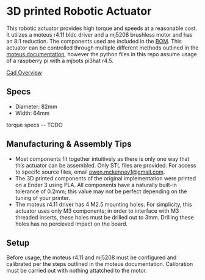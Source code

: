 # 3D printed Robotic Actuator

This robotic actuator provides high torque and speeds at a reasonable cost. It utilzes a moteus r4.11 bldc driver and a mj5208 brushless motor and has an 8:1 reduction. The components used are included in the [BOM](BOM.md). This actuator can be controlled through multiple different methods outlined in the [moteus documentation](https://github.com/mjbots/moteus), however the python files in this repo assume usage of a raspberry pi with a mjbots pi3hat r4.5. 

[Cad Overview](https://www.youtube.com/watch?v=ny0xnwEDxxo&ab_channel=OwenMcKenney)

## Specs

- Diameter: 82mm
- Width: 64mm

torque specs -- TODO

## Manufacturing & Assembly Tips

- Most components fit together intuitively as there is only one way that this actuator can be assembled. Only STL files are provided. For access to specifc source files, email owen.mckenney1@gmail.com. 
- The 3D printed components of the original implementation were printed on a Ender 3 using PLA. All components have a naturally built-in tolerance of 0.2mm; this value may not be perfect depending on the tuning of your printer. 
- The moteus r4.11 driver has 4 M2.5 mounting holes. For simplicity, this actuator uses only M3 components; in order to interface with M3 threaded inserts, these holes must be drilled out to 3mm. Drilling these holes has no percieved impact on the board.

## Setup

Before usage, the moteus r4.11 and mj5208 must be configured and calibrated per the steps outlined in the moteus documentation. Calibration must be carried out with nothing attatched to the motor. 

